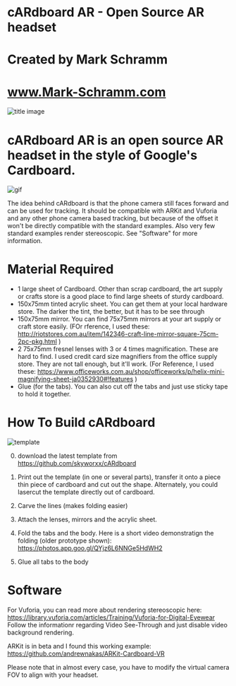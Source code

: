 # cARdboard AR - Open Source AR headset
# Created by Mark Schramm
# www.Mark-Schramm.com

![title image](http://i.imgur.com/oqWcStS.jpg)


# cARdboard AR is an open source AR headset in the style of Google's Cardboard.

![gif](cARdboardAR3.gif?raw=true "Title")

The idea behind cARdboard is that the phone camera still faces forward and can be used for tracking. It should be compatible with ARKit and Vuforia and any other phone camera based tracking, but because of the offset it won't be directly compatible with the standard examples. Also very few standard examples render stereoscopic. See "Software" for more information.



# Material Required
- 1 large sheet of Cardboard. Other than scrap cardboard, the art supply or crafts store is a good place to find large sheets of sturdy cardboard.
- 150x75mm tinted acrylic sheet. You can get them at your local hardware store. The darker the tint, the better, but it has to be see through
- 150x75mm mirror. You can find 75x75mm mirrors at your art supply or craft store easily. (FOr rference, I used these: http://riotstores.com.au/item/142346-craft-line-mirror-square-75cm-2pc-pkg.html )
- 2 75x75mm fresnel lenses with 3 or 4 times magnification. These are hard to find. I used credit card size magnifiers from the office supply store. They are not tall enough, but it'll work. (For Reference, I used these: https://www.officeworks.com.au/shop/officeworks/p/helix-mini-magnifying-sheet-ja0352930#!features )
- Glue (for the tabs). You can also cut off the tabs and just use sticky tape to hold it together.


# How To Build cARdboard

![template](http://i.imgur.com/NdNckSA.png)

0. download the latest template from https://github.com/skyworxx/cARdboard

1. Print out the template (in one or several parts), transfer it onto a piece thin piece of cardboard and cut out the shape.  Alternately, you could lasercut the template directly out of cardboard.

2. Carve the lines (makes folding easier)

3. Attach the lenses, mirrors and the acrylic sheet.

4. Fold the tabs and the body. Here is a short video demonstratign the folding (older prototype shown): https://photos.app.goo.gl/QYjz6L6NNGe5HdWH2

6. Glue all tabs to the body



# Software
For Vuforia, you can read more about rendering stereoscopic here:
https://library.vuforia.com/articles/Training/Vuforia-for-Digital-Eyewear
Follow the informationr regarding Video See-Through and just disable video background rendering.

ARKit is in beta and I found this working example:
https://github.com/andrewnakas/ARKit-Cardboard-VR

Please note that in almost every case, you have to modify the virtual camera FOV to align with your headset.
